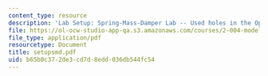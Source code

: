 ```yaml
---
content_type: resource
description: 'Lab Setup: Spring-Mass-Damper Lab -- Used holes in the Optical Plate'
file: https://ol-ocw-studio-app-qa.s3.amazonaws.com/courses/2-004-modeling-dynamics-and-control-ii-spring-2003/b65b0c372de3cd7d8edd036db544fc54_setupsmd.pdf
file_type: application/pdf
resourcetype: Document
title: setupsmd.pdf
uid: b65b0c37-2de3-cd7d-8edd-036db544fc54
---
```

